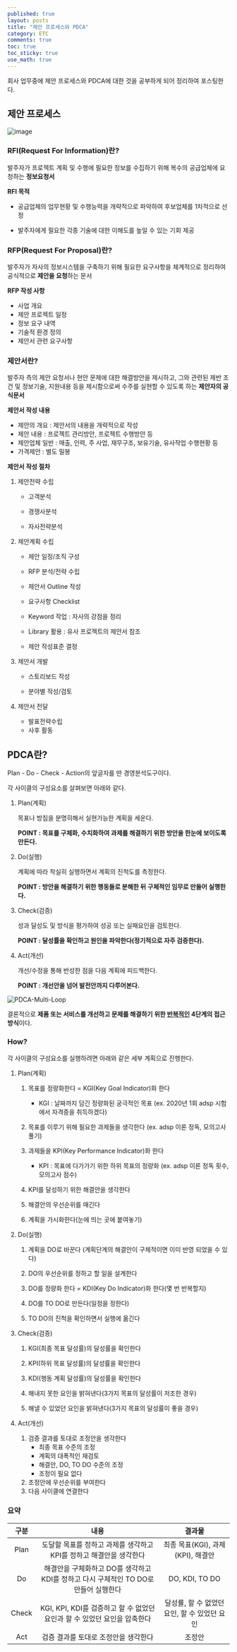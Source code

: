 ```yaml
---
published: true
layout: posts
title: "제안 프로세스와 PDCA"
category: ETC
comments: true
toc: true
toc_sticky: true
use_math: true
---
```


회사 업무중에 제안 프로세스와 PDCA에 대한 것을 공부하게 되어 정리하여 포스팅한다.



## 제안 프로세스

<img src="https://i.ibb.co/PxPW5v3/image.png" alt="image" border="0">



### RFI(Request For Information)란?

발주자가 프로젝트 계획 및 수행에 필요한 정보를 수집하기 위해 복수의 공급업체에 요청하는 **정보요청서**



**RFI 목적**

- 공급업체의 업무현황 및 수행능력을 개략적으로 파악하여 후보업체를 1차적으로 선정

- 발주자에게 필요한 각종 기술에 대한 이해도를 높일 수 있는 기회 제공



### RFP(Request For Proposal)란?

발주자가 자사의 정보시스템을 구축하기 위해 필요한 요구사항을 체계적으로 정리하여 공식적으로 **제안을 요청**하는 문서



**RFP 작성 사항**

- 사업 개요
- 제안 프로젝트 일정
- 정보 요구 내역
- 기술적 환경 정의
- 제안서 관련 요구사항



### 제안서란?

발주자 측의 제안 요청서나 현안 문제에 대한 해결방안을 제시하고, 그와 관련된 제반 조건 및 정보기술, 지원내용 등을 제시함으로써 수주를 실현할 수 있도록 하는 **제안자의 공식문서**



**제안서 작성 내용**

- 제안의 개요 : 제안서의 내용을 개략적으로 작성
- 제안 내용 : 프로젝트 관리방안, 프로젝트 수행방안 등
- 제안업체 일반 : 매출, 인력, 주 사업, 재무구조, 보유기술, 유사작업 수행현황 등
- 가격제안 : 별도 밀봉



**제안서 작성 절차**

1. 제안전략 수립

   - 고객분석

   - 경쟁사분석

   - 자사전략분석

     

2. 제안계획 수립

   - 제안 일정/조직 구성

   - RFP 분석/전략 수립

   - 제안서 Outline 작성

   - 요구사항 Checklist

   - Keyword 작업 : 자사의 강점을 정리

   - Library 활용 : 유사 프로젝트의 제안서 참조

   - 제안 작성표준 결정

     

3. 제안서 개발

   - 스토리보드 작성

   - 분야별 작성/검토

     

5. 제안서 전달

   - 발표전략수립
   - 사후 활동



## PDCA란?

Plan - Do - Check - Action의 앞글자를 딴 경영분석도구이다.

각 사이클의 구성요소를 살펴보면 아래와 같다.



1. Plan(계획)

   목표나 방침을 분명히해서 실현가능한 계획을 세운다.

   **POINT : 목표를 구체화, 수치화하여 과제를 해결하기 위한 방안을 한눈에 보이도록 만든다.**

   

2. Do(실행)

   계획에 따라 착실히 실행하면서 계획의 진척도를 측정한다.

   **POINT : 방안을 해결하기 위한 행동들로 분해한 뒤 구체적인 임무로 만들어 실행한다.**

   

3. Check(검증)

   성과 달성도 및 방식을 평가하여 성공 또는 실패요인을 검토한다.

   **POINT : 달성률을 확인하고 원인을 파악한다(정기적으로 자주 검증한다).**

   

4. Act(개선)

   개선/수정을 통해 반성한 점을 다음 계획에 피드백한다.

   **POINT : 개선안을 넘어 발전안까지 다루어본다.**

   

<img src="https://i.ibb.co/hFYqxpn/PDCA-Multi-Loop.png" alt="PDCA-Multi-Loop" border="0">



결론적으로 **제품 또는 서비스를 개선하고 문제를 해결하기 위한 <u>반복적인</u> 4단계의 접근 방식**이다.



### How?

각 사이클의 구성요소를 실행하려면 아래와 같은 세부 계획으로 진행한다.



1. Plan(계획)

   1. 목표를 정량화한다 = KGI(Key Goal Indicator)화 한다
      - KGI : 날짜까지 담긴 정량화된 궁극적인 목표 (ex. 2020년 1회 adsp 시험에서 자격증을 취득하겠다)

   2. 목표를 이루기 위해 필요한 과제들을 생각한다 (ex. adsp 이론 정독, 모의고사 풀기)
   3. 과제들을 KPI(Key Performance Indicator)화 한다
      - KPI : 목표에 다가가기 위한 하위 목표의 정량화 (ex. adsp 이론 정독 횟수, 모의고사 점수)
   4. KPI를 달성하기 위한 해결안을 생각한다
   5. 해결안의 우선순위를 매긴다
   6. 계획을 가시화한다(눈에 띄는 곳에 붙여놓기)

   

2. Do(실행)

   1. 계획을 DO로 바꾼다 (계획단계의 해결안이 구체적이면 이미 반영 되었을 수 있다)

   2. DO의 우선순위를 정하고 할 일을 설계한다

   3. DO를 정량화 한다 = KDI(Key Do Indicator)화 한다(몇 번 반복할지)

   4. DO를 TO DO로 만든다(일정을 정한다)

   5. TO DO의 진척을 확인하면서 실행에 옮긴다

      

3. Check(검증)

   1. KGI(최종 목표 달성률)의 달성률을 확인한다

   2. KPI(하위 목표 달성률)의 달성률을 확인한다

   3. KDI(행동 계획 달성률)의 달성률을 확인한다

   4. 해내지 못한 요인을 밝혀낸다(3가지 목표의 달성률이 저조한 경우)

   5. 해낼 수 있었던 요인을 밝혀낸다(3가지 목표의 달성률이 좋을 경우)

      

4. Act(개선)

   1. 검증 결과를 토대로 조정안을 생각한다
      - 최종 목표 수준의 조정
      - 계획의 대폭적인 재검토
      - 해결안, DO, TO DO 수준의 조정
      - 조정이 필요 없다
   2. 조정안에 우선순위를 부여한다
   3. 다음 사이클에 연결한다



### 요약

| 구분  |                             내용                             |                    결과물                    |
| :---: | :----------------------------------------------------------: | :------------------------------------------: |
| Plan  | 도달할 목표를 정하고 과제를 생각하고 KPI를 정하고 해결안을 생각한다 |      최종 목표(KGI), 과제(KPI), 해결안       |
|  Do   | 해결안을 구체화하고 DO를 생각하고 KDI를 정하고 다시 구체적인 TO DO로 만들어 실행한다 |                DO, KDI, TO DO                |
| Check | KGI, KPI, KDI를 검증하고 할 수 없었던 요인과 할 수 있었던 요인을 압축한다 | 달성률, 할 수 없었던 요인, 할 수 있었던 요인 |
|  Act  |             검증 결과를 토대로 조정안을 생각한다             |                    조정안                    |
